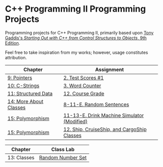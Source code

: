 # C++ Programming II Programming Projects
Programming projects for C++ Programming II, primarily based upon [Tony Gaddis's _Starting Out with C++ from Control Structures to Objects_, 9th Edition](https://www.pearson.com/us/higher-education/program/Gaddis-Starting-Out-with-C-from-Control-Structures-to-Objects-Plus-My-Lab-Programming-with-Pearson-e-Text-Access-Card-Package-9th-Edition/PGM335156.html).

Feel free to take inspiration from my works; however, usage constitutes attribution.

| Chapter | Assignment |
| --- | --- | 
| [9: Pointers](ProgrammingChallenges/Pointers) | [2. Test Scores #1](ProgrammingChallenges/Pointers/2/) |
| [10: C-Strings](ProgrammingChallenges/C-Strings) | [3. Word Counter](ProgrammingChallenges/C-Strings/3/) |
| [11: Structured Data](ProgrammingChallenges/Structures) | [12. Course Grade](ProgrammingChallenges/Structures/12/) |
| [14: More About Classes](ProgrammingChallenges/MoreClasses) | [8-11-E. Random Sentences](ProgrammingChallenges/MoreClasses/8-11-E) |
| [15: Polymorphism](ProgrammingChallenges/Polymorphism) | [11-13-E. Drink Machine Simulator (Modified)](ProgrammingChallenges/Polymorphism/11-13-E/) |
| [15: Polymorphism](ProgrammingChallenges/Polymorphism) | [12. Ship, CruiseShip, and CargoShip Classes](ProgrammingChallenges/Polymorphism/12/) |

| Chapter | Class Lab |
| --- | --- |
| 13: Classes | [Random Number Set](ClassLabs/RandomNumberSet) |
